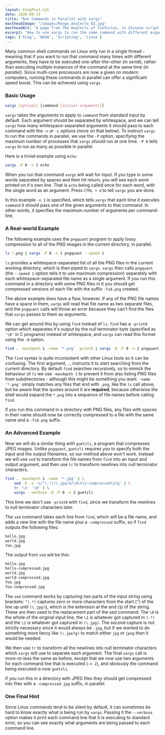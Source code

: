 ```yaml
---
layout: blogPost.njk
date: 2020-09-13
title: "Run Commands in Parallel with xargs"
mastheadImage: "/images/Rongo_Analects_02.jpg"
mastheadAlt: "A page from The Analects of Confucius, in Chinese script."
excerpt: "How to use xargs to run the same command with different arguments in parallel on Linux."
tags: ['blog', 'BASH', 'Scripting', 'Linux']
---
```


Many common shell commands on Linux only run in a single thread - meaning that if you want to run that command many times with different arguments, they have to be executed one-after-the-other (in *serial*), rather than executing multiple instances of the command at the same time (in *parallel*). Since multi-core processors are now a given on modern computers, running these commands in parallel can offer a significant speed boost. This can be achieved using `xargs`.

### Basic Usage

```bash
xargs [options] [command [initial-arguments]]
```

`xargs` takes the arguments to apply to `command` from standard input by default. Each argument should be separated by whitespace, and we can tell `xargs` how many whitespace-separated arguments it should pass to each command with the `-n` or `-L` options (more on that below). To instruct `xargs` to run the commands in parallel, we use the `-P` option, specifying the maximum number of processes that `xargs` should run at one time. `-P 0` tells `xargs` to run as many as possible in parallel.

Here is a trivial example using `echo`:

```bash
xargs -P 0 -n 1 echo
```

When you run that command `xargs` will wait for input. If you type in some words separated by spaces and then hit return, you will see each word printed on it's own line. That is `echo` being called once for each word, with the single word as an argument. Press `CTRL + d` to tell `xargs` you are done.

In this example `-n 1` is specified, which tells `xargs` that each time it executes `command` it should pass one of the given arguments to that command. In other words, it specifies the maximum number of arguments per command-line.

### A Real-world Example

The following example uses the `pngquant` program to apply lossy compression to all of the PNG images in the current directory, in parallel.

```bash
ls *.png | xargs -P 0 -n 1 pngquant --speed 1
```

`ls` provides a whitespace-separated list of all the PNG files in the current working directory, which is then piped to `xargs`. `xargs` then calls `pngquant` (the `--speed 1` option tells it to use maximum compression) separately with each whitespace-separated file name as a single argument. If you run this command in a directory with some PNG files in it you should get compressed versions of each file with the suffix `-fs8.png` created.

The above example does have a flaw, however. If any of the PNG file names have a space in them, `xargs` will read that file name as two separate files, and the `pngquant` calls will throw an error because they can't find the files that `xargs` passes to them as arguments. 

We can get around this by using `find` instead of `ls`. `find` has a `-print0` option which separates it's output by the null terminator byte (specified as `'\0'` in C programs) instead of whitespace, and `xargs` can read this format using the `-0` option.

```bash
find . -maxdepth 1 -name '*.png' -print0 | xargs -0 -P 0 -n 1 pngquant --speed 1
```

The `find` syntax is quite inconsistent with other Linux tools so it can be confusing. The first argument, `.`, instructs it to start searching from the current directory. By default `find` searches recursively, so to mimick the behaviour of `ls` we use `-maxdepth 1` to prevent it from also listing PNG files from subdirectories - although this might be something you want. `-name '*.png'` simply matches any files that end with `.png`, like the `ls` call above, but be aware that the quotes around it are **required**, because otherwise the shell would expand the `*.png` into a sequence of file names before calling `find`.

If you run this command in a directory with PNG files, any files with spaces in their name should now be correctly compressed to a file with the same name and a `-fs8.png` suffix.

### An Advanced Example

Now we will do a similar thing with `guetzli`, a program that compresses JPEG images. Unlike `pngquant`, `guetzli` requires you to specify both the input and the output filenames, so our method above won't work. Instead we will use `sed` to transform the file names from `find` into an input and output argument, and then use `tr` to transform newlines into null terminator characters.

```bash
find . -maxdepth 1 -name '*.jpg' | \
    sed -E -e 's/^(.*)(\.jpg)$/\0\n\1-compressed\2/g' | \
    tr '\n' '\0' | \
    xargs --verbose -0 -P 0 -n 2 guetzli
```

This time we don't use `-print0` with `find`, since we transform the newlines to null terminator characters later.

The `sed` command takes each line from `find`, which will be a file name, and adds a new line with the file name plus a `-compressed` suffix, so if `find` outputs the following files:

```bash
hello.jpg
world.jpg
foo.jpg
```

The output from `sed` will be this:

```bash
hello.jpg
hello-compressed.jpg
world.jpg
world-compressed.jpg
foo.jpg
foo-compressed.jpg
```

The `sed` command works by capturing two parts of the input string using brackets: `^(.*)` captures zero or more characters from the start (`^`) of the line up until `(\.jpg)$`, which is the extension at the end (`$`) of the string. These are then used in the replacement part of the sed command: The `\0` is the whole of the original input line, the `\1` is whatever got captured in `(.*)` and the `\2` is whatever got captured in `(\.jpg)`. The second capture is not strictly necessary since it would always be `.jpg`, but if we wanted to do something more fancy like `(\.jpe?g)` to match either `jpg` or `jpeg` then it would be needed.

We then use `tr` to transform all the newlines into null terminator characters which `xargs` will use to separate each argument. The final `xargs` call is more-or-less the same as before, except that we now use two arguments for each command line that is executed (`-n 2`), and obviously the command being executed is now `guetzli`.

If you run this in a directory with JPEG files they should get compressed into files with a `-compressed.jpg` suffix, in parallel.

### One Final Hint 

Since Linux commands tend to be silent by default, it can sometimes be hard to know exactly what is being run by `xargs`. Passing it the `--verbose` option makes it print each command line that it is executing to standard error, so you can see exactly what arguments are being passed to each command line.
